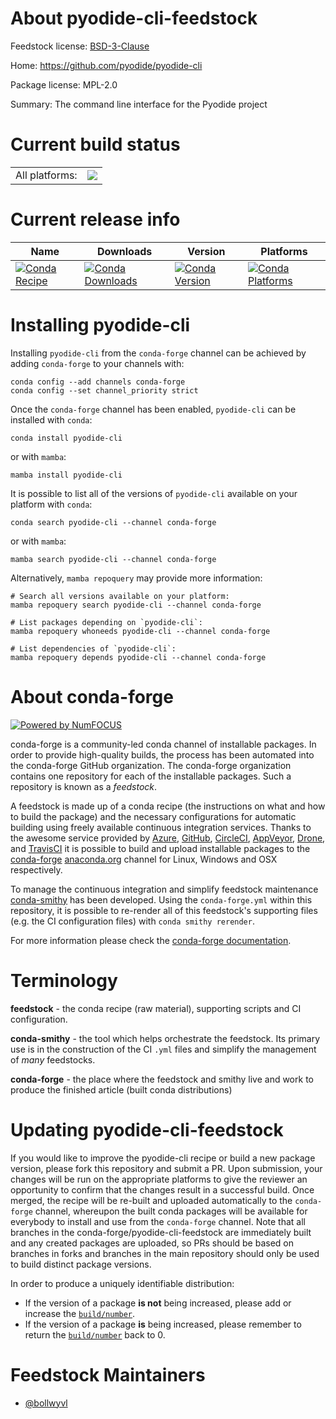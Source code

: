 About pyodide-cli-feedstock
===========================

Feedstock license: [BSD-3-Clause](https://github.com/conda-forge/pyodide-cli-feedstock/blob/main/LICENSE.txt)

Home: https://github.com/pyodide/pyodide-cli

Package license: MPL-2.0

Summary: The command line interface for the Pyodide project

Current build status
====================


<table><tr><td>All platforms:</td>
    <td>
      <a href="https://dev.azure.com/conda-forge/feedstock-builds/_build/latest?definitionId=18683&branchName=main">
        <img src="https://dev.azure.com/conda-forge/feedstock-builds/_apis/build/status/pyodide-cli-feedstock?branchName=main">
      </a>
    </td>
  </tr>
</table>

Current release info
====================

| Name | Downloads | Version | Platforms |
| --- | --- | --- | --- |
| [![Conda Recipe](https://img.shields.io/badge/recipe-pyodide--cli-green.svg)](https://anaconda.org/conda-forge/pyodide-cli) | [![Conda Downloads](https://img.shields.io/conda/dn/conda-forge/pyodide-cli.svg)](https://anaconda.org/conda-forge/pyodide-cli) | [![Conda Version](https://img.shields.io/conda/vn/conda-forge/pyodide-cli.svg)](https://anaconda.org/conda-forge/pyodide-cli) | [![Conda Platforms](https://img.shields.io/conda/pn/conda-forge/pyodide-cli.svg)](https://anaconda.org/conda-forge/pyodide-cli) |

Installing pyodide-cli
======================

Installing `pyodide-cli` from the `conda-forge` channel can be achieved by adding `conda-forge` to your channels with:

```
conda config --add channels conda-forge
conda config --set channel_priority strict
```

Once the `conda-forge` channel has been enabled, `pyodide-cli` can be installed with `conda`:

```
conda install pyodide-cli
```

or with `mamba`:

```
mamba install pyodide-cli
```

It is possible to list all of the versions of `pyodide-cli` available on your platform with `conda`:

```
conda search pyodide-cli --channel conda-forge
```

or with `mamba`:

```
mamba search pyodide-cli --channel conda-forge
```

Alternatively, `mamba repoquery` may provide more information:

```
# Search all versions available on your platform:
mamba repoquery search pyodide-cli --channel conda-forge

# List packages depending on `pyodide-cli`:
mamba repoquery whoneeds pyodide-cli --channel conda-forge

# List dependencies of `pyodide-cli`:
mamba repoquery depends pyodide-cli --channel conda-forge
```


About conda-forge
=================

[![Powered by
NumFOCUS](https://img.shields.io/badge/powered%20by-NumFOCUS-orange.svg?style=flat&colorA=E1523D&colorB=007D8A)](https://numfocus.org)

conda-forge is a community-led conda channel of installable packages.
In order to provide high-quality builds, the process has been automated into the
conda-forge GitHub organization. The conda-forge organization contains one repository
for each of the installable packages. Such a repository is known as a *feedstock*.

A feedstock is made up of a conda recipe (the instructions on what and how to build
the package) and the necessary configurations for automatic building using freely
available continuous integration services. Thanks to the awesome service provided by
[Azure](https://azure.microsoft.com/en-us/services/devops/), [GitHub](https://github.com/),
[CircleCI](https://circleci.com/), [AppVeyor](https://www.appveyor.com/),
[Drone](https://cloud.drone.io/welcome), and [TravisCI](https://travis-ci.com/)
it is possible to build and upload installable packages to the
[conda-forge](https://anaconda.org/conda-forge) [anaconda.org](https://anaconda.org/)
channel for Linux, Windows and OSX respectively.

To manage the continuous integration and simplify feedstock maintenance
[conda-smithy](https://github.com/conda-forge/conda-smithy) has been developed.
Using the ``conda-forge.yml`` within this repository, it is possible to re-render all of
this feedstock's supporting files (e.g. the CI configuration files) with ``conda smithy rerender``.

For more information please check the [conda-forge documentation](https://conda-forge.org/docs/).

Terminology
===========

**feedstock** - the conda recipe (raw material), supporting scripts and CI configuration.

**conda-smithy** - the tool which helps orchestrate the feedstock.
                   Its primary use is in the construction of the CI ``.yml`` files
                   and simplify the management of *many* feedstocks.

**conda-forge** - the place where the feedstock and smithy live and work to
                  produce the finished article (built conda distributions)


Updating pyodide-cli-feedstock
==============================

If you would like to improve the pyodide-cli recipe or build a new
package version, please fork this repository and submit a PR. Upon submission,
your changes will be run on the appropriate platforms to give the reviewer an
opportunity to confirm that the changes result in a successful build. Once
merged, the recipe will be re-built and uploaded automatically to the
`conda-forge` channel, whereupon the built conda packages will be available for
everybody to install and use from the `conda-forge` channel.
Note that all branches in the conda-forge/pyodide-cli-feedstock are
immediately built and any created packages are uploaded, so PRs should be based
on branches in forks and branches in the main repository should only be used to
build distinct package versions.

In order to produce a uniquely identifiable distribution:
 * If the version of a package **is not** being increased, please add or increase
   the [``build/number``](https://docs.conda.io/projects/conda-build/en/latest/resources/define-metadata.html#build-number-and-string).
 * If the version of a package **is** being increased, please remember to return
   the [``build/number``](https://docs.conda.io/projects/conda-build/en/latest/resources/define-metadata.html#build-number-and-string)
   back to 0.

Feedstock Maintainers
=====================

* [@bollwyvl](https://github.com/bollwyvl/)

